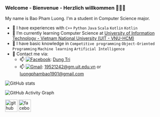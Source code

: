 <!--
**BTrDung/BTrDung** is a ✨ _special_ ✨ repository because its `README.md` (this file) appears on your GitHub profile.

Here are some ideas to get you started:

- 🔭 I’m currently working on ...
- 🌱 I’m currently learning ...
- 👯 I’m looking to collaborate on ...
- 🤔 I’m looking for help with ...
- 💬 Ask me about ...
- 📫 How to reach me: ...
- 😄 Pronouns: ...
- ⚡ Fun fact: ...
<!--
- 🌱 I’m currently studying Computer Science at [University of Information Technology - Vietnam National University (UIT - VNU-HCM)](https://en.uit.edu.vn/overview-vnuhcm-university-information-technology)   
- 🌱 I have basic knowledge in ```Competitive programming``` `Object-Oriented Programming` ```Machine learning``` ```Artificial Intelligence```    
- 🌱 Contact me via:   
  +  📫 Facebook: [Dung Tri](https://www.facebook.com/TDung2116/)
  +  📫 : [19521386@gm.uit.edu.vn](mailto:19521386@gm.uit.edu.vn) or [btridung1621@gmail.com](mailto:btridung1621@gmail.com)   
-->

### Welcome - Bienvenue - Herzlich willkommen 👋👋👋   

My name is Bao Pham Luong. I'm a student in Computer Science major.   
- 🌱 I have experiences with ```C++``` ```Python``` ```Java``` ```Scala``` ```Kotlin``` ```Kotlin```       
- 🌱 I’m currently learning Computer Science at [University of Information Technology - Vietnam National University (UIT - VNU-HCM)](https://en.uit.edu.vn/overview-vnuhcm-university-information-technology)   
- 🌱 I have basic knowledge in ```Competitive programming``` `Object-Oriented Programming` ```Machine learning``` ```Artificial Intelligence```   
- 🌱 Contact me via:   
  +  📫 [<img alt="Facebook" src="https://img.shields.io/badge/Facebook-%231877F2.svg?&style=for-the-badge&logo=Facebook&logoColor=white"/>](https://www.facebook.com/TDung2116/): [Dung Tri](https://www.facebook.com/TDung2116/)
  +  📫 [<img alt="Gmail" src="https://img.shields.io/badge/Gmail-D14836?style=for-the-badge&logo=gmail&logoColor=white" />](luongphambao1901@gmail.com): [19521242@gm.uit.edu.vn](mailto:19521242@gm.uit.edu.vn) or [luongphambao1901@gmail.com](mailto:luongphambao1901@gmail.com)   

![GitHub stats](https://github-readme-stats.vercel.app/api?username=19521242bao&show_icons=true&count_private=true)  

![GitHub Activity Graph](https://activity-graph.herokuapp.com/graph?username=19521242bao)  


[<img src='https://cdn.jsdelivr.net/npm/simple-icons@3.0.1/icons/github.svg' alt='github' height='40'>](https://github.com/19521242bao)  [<img src='https://cdn.jsdelivr.net/npm/simple-icons@3.0.1/icons/facebook.svg' alt='facebook' height='40'>](https://www.facebook.com/https://www.facebook.com/TDung2116/)  
